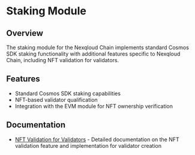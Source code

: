 # Staking Module

## Overview

The staking module for the Nexqloud Chain implements standard Cosmos SDK staking functionality with additional features specific to Nexqloud Chain, including NFT validation for validators.

## Features

- Standard Cosmos SDK staking capabilities
- NFT-based validator qualification
- Integration with the EVM module for NFT ownership verification

## Documentation

- [NFT Validation for Validators](./NFT_VALIDATION.md) - Detailed documentation on the NFT validation feature and implementation for validator creation 